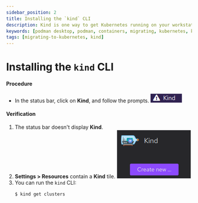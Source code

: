 ```yaml
---
sidebar_position: 2
title: Installing the `kind` CLI
description: Kind is one way to get Kubernetes running on your workstation.
keywords: [podman desktop, podman, containers, migrating, kubernetes, kind]
tags: [migrating-to-kubernetes, kind]
---
```


# Installing the `kind` CLI

#### Procedure

- In the status bar, click on **Kind**, and follow the prompts.
  ![Kind in the status bar](img/kind-status-bar.png)

#### Verification

1. The status bar doesn't display **Kind**.
1. **Settings > Resources** contain a **Kind** tile.
   ![Kind resource tile](img/kind-resource.png)
1. You can run the `kind` CLI:
   ```shell-session
   $ kind get clusters
   ```
